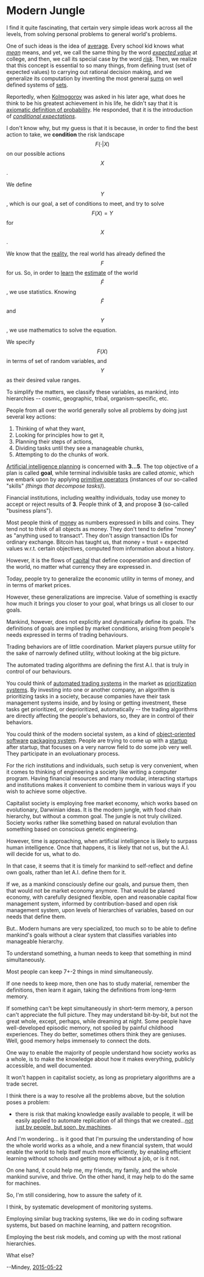 # Modern Jungle

I find it quite fascinating, that certain very simple ideas work across all the levels, from solving personal problems to general world's problems.

One of such ideas is the idea of [average](https://en.wikipedia.org/wiki/Average). Every school kid knows what _[mean](https://en.wikipedia.org/wiki/Mean)_ means, and yet, we call the same thing by the word _[expected value](https://en.wikipedia.org/wiki/Expected_value)_ at college, and then, we call its special case by the word _[risk](https://en.wikipedia.org/wiki/Loss_function#Expected_loss)_. Then, we realize that this concept is essential to so many things, from defining trust (set of expected values) to carrying out rational decision making, and we generalize its computation by inventing the most general [sums](https://en.wikipedia.org/wiki/Lebesgue%E2%80%93Stieltjes_integration) on well defined systems of [sets](https://en.wikipedia.org/wiki/Sigma-algebra#Borel_and_Lebesgue_.CF.83-algebras).

Reportedly, when [Kolmogorov](https://en.wikipedia.org/wiki/Andrey_Kolmogorov) was asked in his later age, what does he think to be his greatest achievement in his life, he didn't say that it is [axiomatic definition of probability](https://en.wikipedia.org/wiki/Probability_axioms#Axioms). He responded, that it is the introduction of _[conditional expectations](https://en.wikipedia.org/wiki/Conditional_expectation#Classical_definition)_.

I don't know why, but my guess is that it is because, in order to find the best action to take, we **condition** the risk landscape $$F(\cdot|X)$$ on our possible actions $$X$$.

We define $$Y$$, which is our goal, a set of conditions to meet, and try to solve $$F(X)=Y$$ for $$X$$.

We know that the [reality](https://en.wikipedia.org/wiki/Reality), the real world has already defined the $$F$$ for us. So, in order to [learn](https://en.wikipedia.org/wiki/Machine_learning) the [estimate](https://en.wikipedia.org/wiki/Statistical_model) of the world $$\hat{F}$$, we use statistics. Knowing $$\hat{F}$$ and $$Y$$, we use mathematics to solve the equation.

We specify $$F(X)$$ in terms of set of random variables, and $$Y$$ as their desired value ranges.

To simplify the matters, we classify these variables, as mankind, into hierarchies -- cosmic, geographic, tribal, organism-specific, etc.

People from all over the world generally solve all problems by doing just several key actions:

1. Thinking of what they want,
2. Looking for principles how to get it,
3. Planning their steps of actions,
4. Dividing tasks until they see a manageable chunks,
5. Attempting to do the chunks of work.

[Artificial intelligence planning](https://en.wikipedia.org/wiki/Automated_planning_and_scheduling) is concerned with **3...5**. The top objective of a plan is called **goal**, while terminal indivisible tasks are called _atomic_, which we embark upon by applying [primitive operators](https://en.wikipedia.org/wiki/Hierarchical_task_network) (instances of our so-called "skills" _(things that decompose tasks)_).

Financial institutions, including wealthy individuals, today use money to accept or reject results of **3**. People think of **3**, and propose **3** (so-called "business plans").

Most people think of [money](https://en.wikipedia.org/wiki/Money) as numbers expressed in bills and coins. They tend not to think of all objects as money. They don't tend to define "money" as "anything used to transact". They don't assign transaction IDs for ordinary exchange. Bitcoin has taught us, that money = trust = expected values w.r.t. certain objectives, computed from information about a history.

However, it is the flows of [capital](https://en.wikipedia.org/wiki/Capital_%28economics%29) that define cooperation and direction of the world, no matter what currency they are expressed in.

Today, people try to generalize the economic utility in terms of money, and in terms of market prices.

However, these generalizations are imprecise. Value of something is exactly how much it brings you closer to your goal, what brings us all closer to our goals.

Mankind, however, does not explicitly and dynamically define its goals. The definitions of goals are implied by market conditions, arising from people's needs expressed in terms of trading behaviours.

Trading behaviors are of little coordination. Market players pursue utility for the sake of narrowly defined utility, without looking at the big picture.

The automated trading algorithms are defining the first A.I. that is truly in control of our behaviours.

You could think of [automated trading systems](https://en.wikipedia.org/wiki/Automated_trading_system) in the market as [prioritization systems](https://en.wikipedia.org/wiki/Time_management). By investing into one or another company, an algorithm is prioritizing tasks in a society, because companies have their task management systems inside, and by losing or getting investment, these tasks get prioritized, or deprioritized, automatically -- the trading algorithms are directly affecting the people's behaviors, so, they are in control of their behaviors.

You could think of the modern societal system, as a kind of [object-oriented software](https://en.wikipedia.org/wiki/Object-oriented_programming) [packaging system](https://en.wikipedia.org/wiki/Package_manager). People are trying to come up with a [startup](https://en.wikipedia.org/wiki/Startup_company) after startup, that focuses on a very narrow field to do some job very well. They participate in an evoluationary process.

For the rich institutions and individuals, such setup is very convenient, when it comes to thinking of engineering a society like writing a computer program. Having financial resources and many modular, interacting startups and institutions makes it convenient to combine them in various ways if you wish to achieve some objective.

Capitalist society is employing free market economy, which works based on evolutionary, Darwinian ideas. It is the modern jungle, with food chain hierarchy, but without a common goal. The jungle is not truly civilized. Society works rather like something based on natural evolution than something based on conscious genetic engineering.

However, time is approaching, when artificial intelligence is likely to surpass human intelligence. Once that happens, it is likely that not us, but the A.I. will decide for us, what to do.

In that case, it seems that it is timely for mankind to self-reflect and define own goals, rather than let A.I. define them for it.

If we, as a mankind consciously define our goals, and pursue them, then that would not be market economy anymore. That would be planed economy, with carefully designed flexible, open and reasonable capital flow management system, informed by contribution-based and open risk management system, upon levels of hierarchies of variables, based on our needs that define them.

But.. Modern humans are very specialized, too much so to be able to define mankind's goals without a clear system that classifies variables into manageable hierarchy.

To understand something, a human needs to keep that something in mind simultaneously.

Most people can keep 7+-2 things in mind simultaneously.

If one needs to keep more, then one has to study material, remember the definitions, then learn it again, taking the definitions from long-term memory.

If something can't be kept simultaneously in short-term memory, a person can't appreciate the full picture. They may understand bit-by-bit, but not the great whole, except, perhaps, while dreaming at night. Some people have well-developed episodic memory, not spoiled by painful childhood experiences. They do better, sometimes others think they are geniuses. Well, good memory helps immensely to connect the dots.

One way to enable the majority of people understand how society works as a whole, is to make the knowledge about how it makes everything, publicly accessible, and well documented.

It won't happen in capitalist society, as long as proprietary algorithms are a trade secret.

I think there is a way to resolve all the problems above, but the solution poses a problem:

- there is risk that making knowledge easily available to people, it will be easily applied to automate replication of all things that we created...[not just by people, but soon, by machines](https://blog.mindey.com/2017/01/03/open-knowledge-and-its-risks/#proceduralknowledge).

And I'm wondering... is it good that I'm pursuing the understanding of how the whole world works as a whole, and a new financial system, that would enable the world to help itself much more efficiently, by enabling efficient learning without schools and getting money without a job, or is it not.

On one hand, it could help me, my friends, my family, and the whole mankind survive, and thrive. On the other hand, it may help to do the same for machines.

So, I'm still considering, how to assure the safety of it.

I think, by systematic development of monitoring systems.

Employing similar bug tracking systems, like we do in coding software systems, but based on machine learning, and pattern recognition.

Employing the best risk models, and coming up with the most rational hierarchies.

What else?

--Mindey, [2015-05-22](https://mindey.dreamwidth.org/)
